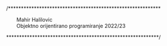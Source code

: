 /***********************************************************

&emsp;&emsp;Mahir Halilovic  
&emsp;&emsp;Objektno orijentirano programiranje 2022/23

***********************************************************/

